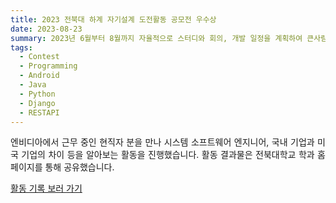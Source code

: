 ```yaml
---
title: 2023 전북대 하계 자기설계 도전활동 공모전 우수상
date: 2023-08-23
summary: 2023년 6월부터 8월까지 자율적으로 스터디와 회의, 개발 일정을 계획하여 큰사람 프로젝트 관리 어플리케이션을 개발하는 활동을 진행했습니다.
tags:
  - Contest
  - Programming
  - Android
  - Java
  - Python
  - Django
  - RESTAPI
---
```

<div style="text-align: justify;">
엔비디아에서 근무 중인 현직자 분을 만나 시스템 소프트웨어 엔지니어, 국내 기업과 미국 기업의 차이 등을 알아보는 활동을 진행했습니다. 활동 결과물은 전북대학교 학과 홈페이지를 통해 공유했습니다.

[활동 기록 보러 가기](https://bead-hornet-56a.notion.site/2023-06-08-e6f6e475357f42eab892f3018fb285da)
</div>
